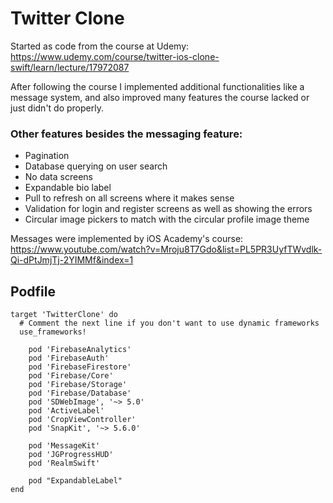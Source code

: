 # Twitter Clone

Started as code from the course at Udemy: https://www.udemy.com/course/twitter-ios-clone-swift/learn/lecture/17972087

After following the course I implemented additional functionalities like a message system, and also improved many features the course lacked or just didn't do properly.

### Other features besides the messaging feature:
- Pagination
- Database querying on user search
- No data screens
- Expandable bio label
- Pull to refresh on all screens where it makes sense
- Validation for login and register screens as well as showing the errors
- Circular image pickers to match with the circular profile image theme

Messages were implemented by iOS Academy's course: https://www.youtube.com/watch?v=Mroju8T7Gdo&list=PL5PR3UyfTWvdlk-Qi-dPtJmjTj-2YIMMf&index=1

## Podfile

```
target 'TwitterClone' do
  # Comment the next line if you don't want to use dynamic frameworks
  use_frameworks!

	pod 'FirebaseAnalytics'
	pod 'FirebaseAuth'
	pod 'FirebaseFirestore'
	pod 'Firebase/Core'
	pod 'Firebase/Storage'
	pod 'Firebase/Database'
	pod 'SDWebImage', '~> 5.0'
	pod 'ActiveLabel'
	pod 'CropViewController'
	pod 'SnapKit', '~> 5.6.0'

	pod 'MessageKit'
	pod 'JGProgressHUD'
	pod 'RealmSwift'

	pod "ExpandableLabel"
end
```
